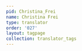 ```yaml
---
pid: Christina_Frei
name: Christina Frei
type: translator
order: '027'
layout: tagpage
collection: translator_tags
---
```

